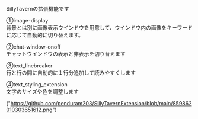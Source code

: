 SillyTavernの拡張機能です

①image-display<br>
背景とは別に画像表示ウインドウを用意して、ウインドウ内の画像をキーワードに応じて自動的に切り替えます。

②chat-window-onoff<br>
チャットウインドウの表示と非表示を切り替えます

③text_linebreaker<br>
行と行の間に自動的に１行分追加して読みやすくします

④text_styling_extension<br>
文字のサイズや色を調整します

("https://github.com/penduram203/SillyTavernExtension/blob/main/859862010303651612.png")
